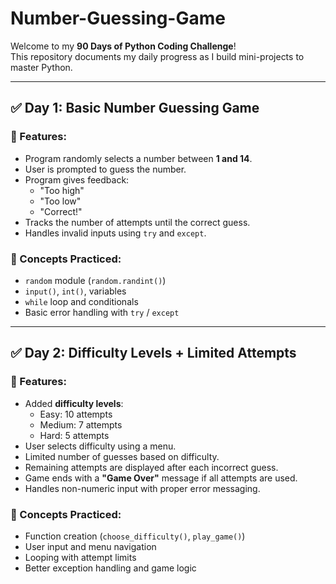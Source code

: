 # Number-Guessing-Game
Welcome to my **90 Days of Python Coding Challenge**!  
This repository documents my daily progress as I build mini-projects to master Python.

---

## ✅ Day 1: Basic Number Guessing Game

### 🔧 Features:
- Program randomly selects a number between **1 and 14**.
- User is prompted to guess the number.
- Program gives feedback:
  - "Too high"
  - "Too low"
  - "Correct!"
- Tracks the number of attempts until the correct guess.
- Handles invalid inputs using `try` and `except`.

### 🧠 Concepts Practiced:
- `random` module (`random.randint()`)
- `input()`, `int()`, variables
- `while` loop and conditionals
- Basic error handling with `try` / `except`

---

## ✅ Day 2: Difficulty Levels + Limited Attempts

### 🔧 Features:
- Added **difficulty levels**:
  - Easy: 10 attempts
  - Medium: 7 attempts
  - Hard: 5 attempts
- User selects difficulty using a menu.
- Limited number of guesses based on difficulty.
- Remaining attempts are displayed after each incorrect guess.
- Game ends with a **"Game Over"** message if all attempts are used.
- Handles non-numeric input with proper error messaging.

### 🧠 Concepts Practiced:
- Function creation (`choose_difficulty()`, `play_game()`)
- User input and menu navigation
- Looping with attempt limits
- Better exception handling and game logic
